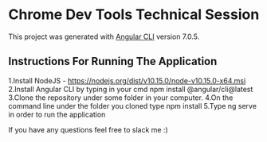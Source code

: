 # Chrome Dev Tools Technical Session

This project was generated with [Angular CLI](https://github.com/angular/angular-cli) version 7.0.5.

## Instructions For Running The Application

1.Install NodeJS - https://nodejs.org/dist/v10.15.0/node-v10.15.0-x64.msi
2.Install Angular CLI by typing in your cmd npm install @angular/cli@latest
3.Clone the repository under some folder in your computer.
4.On the command line under the folder you cloned type npm install
5.Type ng serve in order to run the application

If you have any questions feel free to slack me :)
